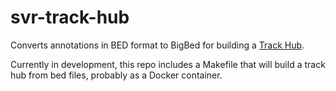 svr-track-hub
=============

Converts annotations in BED format to BigBed for building a [Track Hub](https://genome.ucsc.edu/goldenPath/help/hubQuickStart.html).

Currently in development, this repo includes a Makefile that will build a track hub from bed files, probably as a Docker container.
